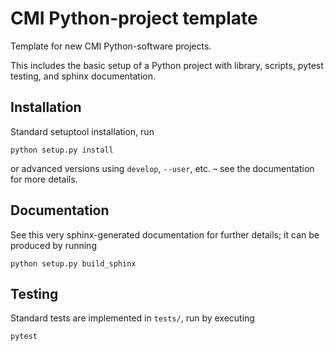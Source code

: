 # CMI Python-project template

Template for new CMI Python-software projects.

This includes the basic setup of a Python project with library, scripts, pytest
testing, and sphinx documentation.


## Installation

Standard setuptool installation, run
```
python setup.py install
```
or advanced versions using `develop`, `--user`, etc. – see the documentation
for more details.


## Documentation

See this very sphinx-generated documentation for further details; it can be
produced by running
```
python setup.py build_sphinx
```


## Testing

Standard tests are implemented in `tests/`, run by executing
```
pytest
```



<!-- Put Emacs local variables into HTML comment
Local Variables:
coding: utf-8
fill-column: 80
End:
-->
